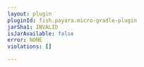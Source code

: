 ```yaml
---
layout: plugin
pluginId: fish.payara.micro-gradle-plugin
jarSha1: INVALID
isJarAvailable: false
error: NONE
violations: []

---
```


